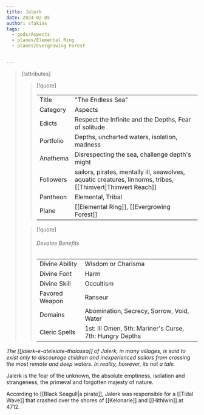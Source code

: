 ```yaml
---
title: Jalerk
date: 2024-02-05
author: sfakias
tags:
  - gods/Aspects
  - planes/Elemental Ring
  - planes/Evergrowing Forest


---
```

> [!attributes]
> 
> > [!quote]
> >
> > | | |
> > | --- | --- |
> > | Title | "The Endless Sea" |
> > | Category | Aspects |
> > | Edicts | Respect the Infinite and the Depths, Fear of solitude |
> > | Portfolio | Depths, uncharted waters, isolation, madness |
> > | Anathema | Disrespecting the sea, challenge depth's might |
> > | Followers | sailors, pirates, mentally ill, seawolves, aquatic creatures, linnorms, tribes, [[Thimvert\|Thimvert Reach]] |
> > | Pantheon | Elemental, Tribal |
> > | Plane | [[Elemental Ring]], [[Evergrowing Forest]] |
>
> > [!quote]
> > 
> > ###### Devotee Benefits
> > | | |
> > | --- | --- |
> > | Divine Ability | Wisdom or Charisma |
> > | Divine Font | Harm |
> > | Divine Skill | Occultism |
> > | Favored Weapon | Ranseur |
> > | Domains | Abomination, Secrecy, Sorrow, Void, Water |
> > | Cleric Spells | 1st: Ill Omen, 5th: Mariner's Curse, 7th: Hungry Depths |

_The [[jalerk-e-ateleiote-thalassa]] of Jalerk, in many villages, is said to exist only to discourage children and inexperienced sailors from crossing the most remote and deep waters. In reality, however, its not a tale._

Jalerk is the fear of the unknown, the absolute emptiness, isolation and strangeness, the primeval and forgotten majesty of nature.

According to [[Black Seagull|a pirate]], Jalerk was responsible for a [[Tidal Wave]] that crashed over the shores of [[Kelonarie]] and [[Hithlwin]] at 4712.